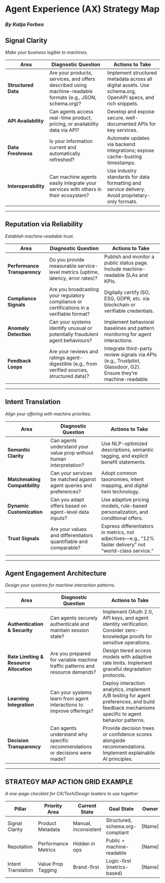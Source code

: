 # Agent Experience (AX) Strategy Map

### *By Katja Forbes*

## Signal Clarity

*Make your business legible to machines.*

| Area | Diagnostic Question | Actions to Take |
| --- | --- | --- |
| **Structured Data** | Are your products, services, and offers described using machine-readable formats (e.g., JSON, schema.org)? | Implement structured metadata across all digital assets. Use schema.org, OpenAPI specs, and rich snippets. |
| **API Availability** | Can agents access real-time product, pricing, or availability data via API? | Develop and expose secure, well-documented APIs for key services. |
| **Data Freshness** | Is your information current and automatically refreshed? | Automate updates via backend integrations; expose cache-busting timestamps. |
| **Interoperability** | Can machine agents easily integrate your services with others in their ecosystem? | Use industry standards for data formatting and service delivery. Avoid proprietary-only formats. |

---

## Reputation via Reliability

*Establish machine-readable trust.*

| Area | Diagnostic Question | Actions to Take |
| --- | --- | --- |
| **Performance Transparency** | Do you provide measurable service-level metrics (uptime, latency, error rates)? | Publish and monitor a public status page. Include machine-readable SLAs and KPIs. |
| **Compliance Signals** | Are you broadcasting your regulatory compliance or certifications in a verifiable format? | Digitally certify ISO, ESG, GDPR, etc. via blockchain or verifiable credentials. |
| **Anomaly Detection** | Can your systems identify unusual or potentially fraudulent agent behaviours? | Implement behavioral baselines and pattern monitoring for agent interactions. |
| **Feedback Loops** | Are your reviews and ratings agent-digestible (e.g., from verified sources, structured data)? | Integrate third-party review signals via APIs (e.g., Trustpilot, Glassdoor, G2). Ensure they’re machine-readable. |

---

## Intent Translation

*Align your offering with machine priorities.*

| Area | Diagnostic Question | Actions to Take |
| --- | --- | --- |
| **Semantic Clarity** | Can agents understand your value prop without human interpretation? | Use NLP-optimized descriptions, semantic tagging, and explicit benefit statements. |
| **Matchmaking Compatibility** | Can your services be matched against agent queries and preferences? | Adopt common taxonomies, intent mapping, and digital twin technology. |
| **Dynamic Customization** | Can you adapt offers based on agent-level data inputs? | Use adaptive pricing models, rule-based personalization, and conditional offers. |
| **Trust Signals** | Are your values and differentiators quantifiable and comparable? | Express differentiators in metrics, not adjectives—e.g., “12% faster delivery” not “world-class service.” |

---

## Agent Engagement Architecture

*Design your systems for machine interaction patterns.*

| Area | Diagnostic Question | Actions to Take |
| --- | --- | --- |
| **Authentication & Security** | Can agents securely authenticate and maintain session state? | Implement OAuth 2.0, API keys, and agent identity verification. Consider zero-knowledge proofs for sensitive operations. |
| **Rate Limiting & Resource Allocation** | Are you prepared for variable machine traffic patterns and resource demands? | Design tiered access models with adaptive rate limits. Implement graceful degradation protocols. |
| **Learning Integration** | Can your systems learn from agent interactions to improve offerings? | Deploy interaction analytics, implement A/B testing for agent preferences, and build feedback mechanisms specific to agent behavior patterns. |
| **Decision Transparency** | Can agents understand why specific recommendations or decisions were made? | Provide decision trees or confidence scores alongside recommendations. Implement explainable AI principles. |

---

## STRATEGY MAP ACTION GRID EXAMPLE

*A one-page checklist for CX/Tech/Design leaders to use together*

| Pillar | Priority Area | Current State | Goal State | Owner | Timeline |
| --- | --- | --- | --- | --- | --- |
| Signal Clarity | Product Metadata | Manual, inconsistent | Structured, schema.org-compliant | [Name] | Q2 |
| Reputation | Performance Metrics | Hidden in ops | Public + machine-readable | [Name] | Q3 |
| Intent Translation | Value Prop Tagging | Brand-first | Logic-first (metrics-based) | [Name] | Q4 |